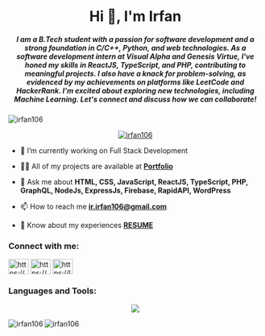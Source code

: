 <h1 align="center">Hi 👋, I'm Irfan</h1>
<h5 align="center">I am a B.Tech student with a passion for software development and a strong foundation in C/C++, Python, and web technologies. As a software development intern at Visual Alpha and Genesis Virtue, I've honed my skills in ReactJS, TypeScript, and PHP, contributing to meaningful projects. I also have a knack for problem-solving, as evidenced by my achievements on platforms like LeetCode and HackerRank. I'm excited about exploring new technologies, including Machine Learning. Let's connect and discuss how we can collaborate!</h5>
<!-- <img src="https://art.pixilart.com/sr2712ab0b35ecd.gif" height="400px"/> -->

<p align="left"> <img src="https://komarev.com/ghpvc/?username=irfan106&label=Profile%20views&color=0e75b6&style=flat" alt="irfan106" /> </p>

<p align="center"> <a href="https://github.com/ryo-ma/github-profile-trophy"><img src="https://github-profile-trophy.vercel.app/?username=irfan106&ryo-ma&theme=onedark" alt="irfan106" /></a> </p>

- 🔭 I’m currently working on Full Stack Development

- 👨‍💻 All of my projects are available at [**Portfolio**](https://portfolio-irfan-2504.netlify.app/)

- 💬 Ask me about **HTML, CSS, JavaScript, ReactJS, TypeScript, PHP, GraphQL, NodeJs, ExpressJs, Firebase, RapidAPI, WordPress**

- 📫 How to reach me **ir.irfan106@gmail.com**

- 📄 Know about my experiences [**RESUME**](https://drive.google.com/file/d/1AyJnENtB4qa3hjUUCe4nZ1Nh3B0XRK_Y/view)

<h3 align="left">Connect with me:</h3>
<p align="left">
<a href="https://www.linkedin.com/in/irfan-0a4883194" target="blank"><img align="center" src="https://skillicons.dev/icons?i=linkedin" alt="https://www.linkedin.com/in/irfan-0a4883194" height="30" width="40" /></a>
<!-- <a href="https://stackoverflow.com/users/22346256" target="blank"><img align="center" src="https://raw.githubusercontent.com/rahuldkjain/github-profile-readme-generator/master/src/images/icons/Social/stack-overflow.svg" alt="22346256" height="30" width="40" /></a> -->
<a href="https://www.codechef.com/users/irfii2504" target="blank"><img align="center" src="https://avatars.githubusercontent.com/u/11960354?v=4" alt="https://www.codechef.com/users/irfii2504" height="30" width="40" /></a>
<a href="https://leetcode.com/WorkHard123/" target="blank"><img align="center" src="https://iconape.com/wp-content/png_logo_vector/leetcode-logo-white-no-text.png" alt="https://leetcode.com/WorkHard123/" height="30" width="40" /></a>
</p>

<h3 align="left">Languages and Tools:</h3>
<p align="center">
  <a href="#">
    <img src="https://skillicons.dev/icons?i=html,css,js,react,ts,php,graphql,nodejs,express,firebase,wordpress,git,github,gitlab,bootstrap,c,cpp,discord,figma,heroku,laravel,matlab,mongodb,mysql,netlify,nextjs,octave,py,redux,tailwind,vercel,vscode," />
  </a>
</p>

<p><img align="left" src="https://github-readme-stats.vercel.app/api/top-langs?username=irfan106&show_icons=true&locale=en&layout=compact" alt="irfan106" /></p>


<p><img align="center" src="https://github-readme-streak-stats.herokuapp.com/?user=irfan106" alt="irfan106" /></p>
